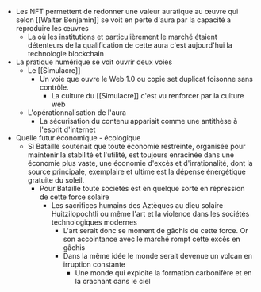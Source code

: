 - Les NFT permettent de redonner une valeur auratique au œuvre qui selon [[Walter Benjamin]] se voit en perte d'aura par la capacité a reproduire les œuvres
	- La où les institutions et particulièrement le marché étaient détenteurs de la qualification de cette aura c'est aujourd'hui la technologie blockchain
- La pratique numérique se voit ouvrir deux voies
	- Le [[Simulacre]]
		- Un voie que ouvre le Web 1.0 ou copie set duplicat foisonne sans contrôle.
			- La culture du [[Simulacre]] c'est vu renforcer par la culture web
	- L'opérationnalisation de l'aura
		- La sécurisation du contenu appariait comme une antithèse à l'esprit d'internet
- Quelle futur économique - écologique
	- Si Bataille soutenait que toute économie restreinte, organisée pour maintenir la stabilité et l'utilité, est toujours enracinée dans une économie plus vaste, une économie d'excès et d'irrationalité, dont la source principale, exemplaire et ultime est la dépense énergétique gratuite du soleil.
		- Pour Bataille toute sociétés est en quelque sorte en répression de cette force solaire
			- Les sacrifices humains des Aztèques au dieu solaire Huitzilopochtli ou même l'art et la violence dans les sociétés technologiques modernes
				- L'art serait donc se moment de gâchis de cette force. Or son accointance avec le marché rompt cette excès en gâchis
				- Dans la même idée le monde serait devenue un volcan en irruption constante
					- Une monde qui exploite la formation carbonifère et en la crachant dans le ciel